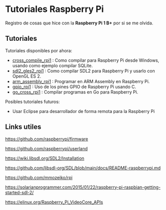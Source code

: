 # Tutoriales Raspberry Pi

Registro de cosas que hice con la **Raspberry Pi 1 B+** por si se me olvida.


## Tutoriales

Tutoriales disponibles por ahora:

- [cross_compile_rpi1](https://github.com/jorgesc231/tutoriales_raspberry/tree/master/cross_compile_rpi1) : Como compilar para Raspberry Pi desde Windows, usando como ejemplo compilar SQLite.
- [sdl2_gles2_rpi1](https://github.com/jorgesc231/tutoriales_raspberry/tree/master/sdl2_gles2_rpi1) : Como compilar SDL2 para Raspberry Pi y usarlo con OpenGL ES 2.
- [arm_assembly_rpi1](https://github.com/jorgesc231/tutoriales_raspberry/tree/master/arm_assembly_rpi1) : Programar en ARM Assembly en Raspberry Pi.
- [gpio_rpi1](https://github.com/jorgesc231/tutoriales_raspberry/tree/master/gpio_rpi1) : Uso de los pines GPIO de Raspberry Pi usando C.
- [go_cross_rpi1](https://github.com/jorgesc231/tutoriales_raspberry/tree/master/go_cross_rpi1) : Compilar programas en Go para Raspberry Pi.

Posibles tutoriales futuros:

- Usar Eclipse para desarrollador de forma remota para la Raspberry Pi


## Links utiles

https://github.com/raspberrypi/firmware

https://github.com/raspberrypi/userland

https://wiki.libsdl.org/SDL2/Installation

https://github.com/libsdl-org/SDL/blob/main/docs/README-raspberrypi.md

https://github.com/mmozeiko/rpi

https://solarianprogrammer.com/2015/01/22/raspberry-pi-raspbian-getting-started-sdl-2/

https://elinux.org/Raspberry_Pi_VideoCore_APIs